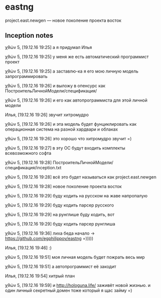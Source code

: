 # eastng
project.east.newgen — новое поколение проекта восток

## Inception notes

χθών 5, [19.12.16 19:25]
а я придумал Илья

χθών 5, [19.12.16 19:25]
у меня же есть автоматический программист проект

χθών 5, [19.12.16 19:25]
а заставлю-ка я его мою личную модель запрограммировать

χθών 5, [19.12.16 19:26]
и выложу в опенсурс как ПостроительЛичнойМодели/спецификация/

χθών 5, [19.12.16 19:26]
и его как автопрограммиста для этой личной модели

Илья, [19.12.16 19:26]
звучит хитромудро

χθών 5, [19.12.16 19:26]
и эта модель будет фунциклировать как операционная система на разной хардвари и облаках

χθών 5, [19.12.16 19:26]
это хорошо что хитромудро звучит =)

χθών 5, [19.12.16 19:27]
в эту ОС будут входить комплекты всевозможного софта

χθών 5, [19.12.16 19:28]
ПостроительЛичнойМодели/спецификация/inception.txt

χθών 5, [19.12.16 19:28]
всё это будет называться как project.east.newgen

χθών 5, [19.12.16 19:28]
новое поколение проекта восток

χθών 5, [19.12.16 19:29]
буду кодить на русском на жаве напропалую

χθών 5, [19.12.16 19:29]
буду кодить парсер русского

χθών 5, [19.12.16 19:29]
на рунглише буду кодить, вот

χθών 5, [19.12.16 19:29]
буду кодить парсер рунглиша

χθών 5, [19.12.16 19:36]
лиха беда начало → https://github.com/egphilippov/eastng =)))))

Илья, [19.12.16 19:46]
:)

χθών 5, [19.12.16 19:51]
моя личная модель будет пожрать весь мир

χθών 5, [19.12.16 19:51]
а автопрограммист её закодит

Илья, [19.12.16 19:54]
хитрый план

χθών 5, [19.12.16 19:59]
и http://hologuna.life/ заживёт новой жизнью. и один личный секретный домен тоже который я щас займу =)
